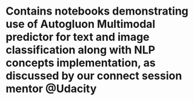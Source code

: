 # Contains notebooks demonstrating use of Autogluon Multimodal predictor for text and image classification along with NLP concepts implementation, as discussed by our connect session mentor @Udacity

